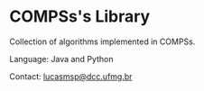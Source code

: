 # COMPSs's Library


Collection of algorithms implemented in COMPSs. 

Language: Java and Python

Contact: lucasmsp@dcc.ufmg.br
